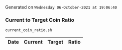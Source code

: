 Generated on `Wednesday 06-October-2021 at 19:06:40`

### Current to Target Coin Ratio
`current_coin_ratio.sh`

Date|Current|Target|Ratio
---|---|---|---
